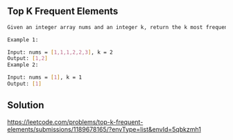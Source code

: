 ## Top K Frequent Elements 

```bash
Given an integer array nums and an integer k, return the k most frequent elements. You may return the answer in any order.

Example 1:

Input: nums = [1,1,1,2,2,3], k = 2
Output: [1,2]
Example 2:

Input: nums = [1], k = 1
Output: [1]
```

## Solution 
https://leetcode.com/problems/top-k-frequent-elements/submissions/1189678165/?envType=list&envId=5qbkzmh1


